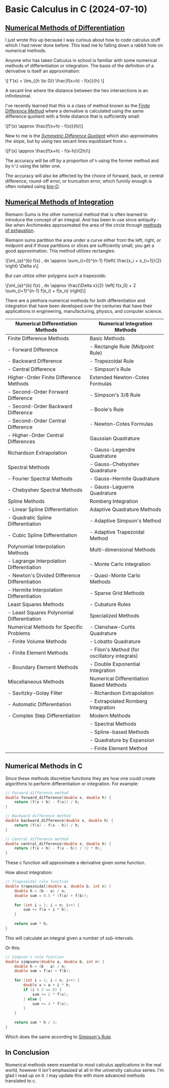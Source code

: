 # Basic Calculus in C (2024-07-10)
## [Numerical Methods of Differentiation](https://en.wikipedia.org/wiki/Numerical_differentiation)
I just wrote this up because I was curious about how to code calculus stuff which I had never done before. This lead me to falling down a rabbit hole on numerical methods.

Anyone who has taken Calculus in school is familiar with some numerical methods of differentiation or integration. The basis of the definition of a derivative is itself an approximation:

\\[ f'(x) = \lim_{{h \to 0}} \frac{f(x+h) - f(x)}{h} \\]

A secant line where the distance between the two intersections is an infinitesimal.

I've recently learned that this is a class of method known as the *[Finite Difference Method](https://en.wikipedia.org/wiki/Finite_difference_method)* where a derivative is calculated using the same difference quotient with a finite distance that is sufficiently small:

\\[f'(x) \approx \frac{f(x+h) - f(x)}{h}\\]

New to me is the *[Symmetric Difference Quotient](https://en.wikipedia.org/wiki/Symmetric_derivative)* which also approximates the slope, but by using two secant lines equidistant from `x`.

\\[f'(x) \approx \frac{f(x+h) - f(x-h)}{2h}\\]

The accuracy will be off by a proportion of `h` using the former method and by `h^2` using the latter one.

The accuracy will also be affected by the choice of forward, back, or central difference, round-off error, or truncation error, which funnily enough is often notated using [big-O](https://en.wikipedia.org/wiki/Big_O_notation). 

## [Numerical Methods of Integration](https://en.wikipedia.org/wiki/Numerical_integration#:~:text=In%20analysis%2C%20numerical%20integration%20comprises,applied%20to%20one%2Ddimensional%20integrals.)

Riemann Sums is the other numerical method that is often learned to introduce the concept of an integral. And has been in use since antiquity - like when Archimedes approximated the area of the circle through [methods of exhaustion](https://en.wikipedia.org/wiki/Method_of_exhaustion).

Riemann sums partition the area under a curve either from the left, right, or midpoint and if those partitions or slices are sufficiently small, you get a good approximation. This method utilizes rectangles:

\\[\int_{a}^{b} f(x) \, dx \approx \sum_{i=0}^{n-1} f\left( \frac{x_i + x_{i+1}}{2} \right) \Delta x\\]

But can utilize other polygons such a trapezoids:

\\[\int_{a}^{b} f(x) \, dx \approx \frac{\Delta x}{2} \left[ f(x_0) + 2 \sum_{i=1}^{n-1} f(x_i) + f(x_n) \right]\\]

There are a plethora numerical methods for both differentiation and integration that have been developed over the centuries that have their applications in engineering, manufacturing, physics, and computer science.

| Numerical Differentiation Methods            | Numerical Integration Methods              |
|----------------------------------------------|--------------------------------------------|
| Finite Difference Methods                    | Basic Methods                              |
| - Forward Difference                         | - Rectangle Rule (Midpoint Rule)           |
| - Backward Difference                        | - Trapezoidal Rule                         |
| - Central Difference                         | - Simpson's Rule                           |
| Higher-Order Finite Difference Methods       | Extended Newton-Cotes Formulas             |
| - Second-Order Forward Difference            | - Simpson's 3/8 Rule                       |
| - Second-Order Backward Difference           | - Boole's Rule                             |
| - Second-Order Central Difference            | - Newton-Cotes Formulas                    |
| - Higher-Order Central Differences           | Gaussian Quadrature                        |
| Richardson Extrapolation                     | - Gauss-Legendre Quadrature                |
| Spectral Methods                             | - Gauss-Chebyshev Quadrature               |
| - Fourier Spectral Methods                   | - Gauss-Hermite Quadrature                 |
| - Chebyshev Spectral Methods                 | - Gauss-Laguerre Quadrature                |
| Spline Methods                               | Romberg Integration                        |
| - Linear Spline Differentiation              | Adaptive Quadrature Methods                |
| - Quadratic Spline Differentiation           | - Adaptive Simpson's Method                |
| - Cubic Spline Differentiation               | - Adaptive Trapezoidal Method              |
| Polynomial Interpolation Methods             | Multi-dimensional Methods                  |
| - Lagrange Interpolation Differentiation     | - Monte Carlo Integration                  |
| - Newton's Divided Difference Differentiation| - Quasi-Monte Carlo Methods                |
| - Hermite Interpolation Differentiation      | - Sparse Grid Methods                      |
| Least Squares Methods                        | - Cubature Rules                           |
| - Least Squares Polynomial Differentiation   | Specialized Methods                        |
| Numerical Methods for Specific Problems      | - Clenshaw-Curtis Quadrature               |
| - Finite Volume Methods                      | - Lobatto Quadrature                       |
| - Finite Element Methods                     | - Filon's Method (for oscillatory integrals)|
| - Boundary Element Methods                   | - Double Exponential Integration           |
| Miscellaneous Methods                        | Numerical Differentiation Based Methods    |
| - Savitzky-Golay Filter                      | - Richardson Extrapolation                 |
| - Automatic Differentiation                  | - Extrapolated Romberg Integration         |
| - Complex Step Differentiation               | Modern Methods                             |
|                                              | - Spectral Methods                         |
|                                              | - Spline-based Methods                     |
|                                              | - Quadrature by Expansion                  |
|                                              | - Finite Element Method                    |

## Numerical Methods in C

Since these methods discretize functions they are how one could create algorithms to perform differentiation or integration. For example:

```c
// Forward difference method
double forward_difference(double x, double h) {
    return (f(x + h) - f(x)) / h;
}

// Backward difference method
double backward_difference(double x, double h) {
    return (f(x) - f(x - h)) / h;
}

// Central difference method
double central_difference(double x, double h) {
    return (f(x + h) - f(x - h)) / (2 * h);
}
```
These c function will approximate a derivative given some function.

How about integration:

```c
// Trapezoidal rule function
double trapezoidal(double a, double b, int n) {
    double h = (b - a) / n;
    double sum = 0.5 * (f(a) + f(b));
    
    for (int i = 1; i < n; i++) {
        sum += f(a + i * h);
    }
    
    return sum * h;
}
```

This will calculate an integral given a number of sub-intervals.

Or this:

```c
// Simpson's rule function
double simpsons(double a, double b, int n) {
    double h = (b - a) / n;
    double sum = f(a) + f(b);
    
    for (int i = 1; i < n; i++) {
        double x = a + i * h;
        if (i % 2 == 0) {
            sum += 2 * f(x);
        } else {
            sum += 4 * f(x);
        }
    }
    
    return sum * h / 3;
}
```

Which does the same according to [Simpson's Rule](https://en.wikipedia.org/wiki/Simpson%27s_rule).

## In Conclusion

Numerical methods seem essential to most calculus applications in the real world, however it isn't emphasized at all in the university calculus series. I'm glad I read up on it. I may update this with more advanced methods translated to c.
